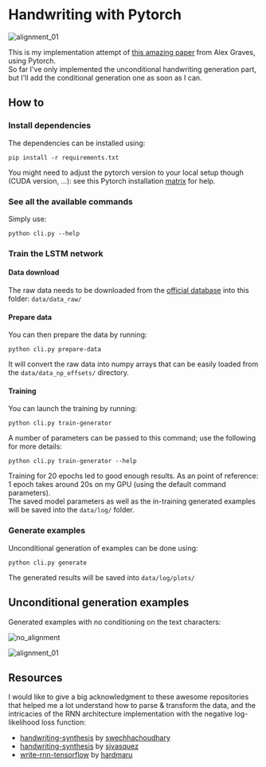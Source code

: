 # Handwriting with Pytorch

![alignment_01](https://github.com/anomam/handwriting/blob/main/log/plots/example_generated_01.png?raw=true)

This is my implementation attempt of [this amazing paper](https://arxiv.org/abs/1308.0850) from Alex Graves, using Pytorch.  
So far I've only implemented the unconditional handwriting generation part, but I'll add the conditional generation one as soon as I can.


## How to

### Install dependencies

The dependencies can be installed using:

```
pip install -r requirements.txt
```

You might need to adjust the pytorch version to your local setup though (CUDA version, ...): see this Pytorch installation [matrix](https://pytorch.org/get-started/locally/) for help.


### See all the available commands

Simply use:

```
python cli.py --help
```


### Train the LSTM network


#### Data download

The raw data needs to be downloaded from the [official database](http://www.iam.unibe.ch/fki/databases/iam-on-line-handwriting-database) into this folder: `data/data_raw/` 


#### Prepare data

You can then prepare the data by running:

```
python cli.py prepare-data
```

It will convert the raw data into numpy arrays that can be easily loaded from the `data/data_np_offsets/` directory.


#### Training

You can launch the training by running:

```
python cli.py train-generator
```

A number of parameters can be passed to this command; use the following for more details:

```
python cli.py train-generator --help
```

Training for 20 epochs led to good enough results. As an point of reference: 1 epoch takes around 20s on my GPU (using the default command parameters).  
The saved model parameters as well as the in-training generated examples will be saved into the `data/log/` folder.

### Generate examples

Unconditional generation of examples can be done using: 

```
python cli.py generate
```

The generated results will be saved into `data/log/plots/`

## Unconditional generation examples

Generated examples with no conditioning on the text characters:

![no_alignment](https://github.com/anomam/handwriting/blob/main/log/plots/example_generated_no_align.png?raw=true)

![alignment_01](https://github.com/anomam/handwriting/blob/main/log/plots/example_generated_01.png?raw=true)


## Resources

I would like to give a big acknowledgment to these awesome repositories that helped me a lot understand how to parse & transform the data, and the intricacies of the RNN architecture implementation with the negative log-likelihood loss function:

- [handwriting-synthesis](https://github.com/swechhachoudhary/Handwriting-synthesis/) by [swechhachoudhary](https://github.com/swechhachoudhary)
- [handwriting-synthesis](https://github.com/sjvasquez/handwriting-synthesis/) by [sjvasquez](https://github.com/sjvasquez)
- [write-rnn-tensorflow](https://github.com/hardmaru/write-rnn-tensorflow/) by [hardmaru](https://github.com/hardmaru)
